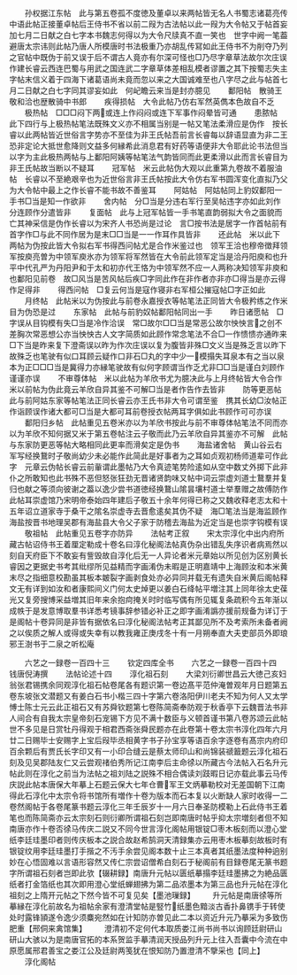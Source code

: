<!-- { "loadSidebar": true } -->
　　孙权据江东帖　此与第五卷孤不度徳及董卓以来两帖皆无名人书蜀志诸葛亮传中语此帖正接董卓帖后王侍书不省以前二叚为古法帖以此一叚为大令帖又于帖首妄加七月二日献之白七字本书魏志何得以为大令尺牍真不直一笑也　世字中阙一笔葢避唐太宗讳则此帖乃唐人所模唐时书法极重乃亦胡乱传冩如此王侍书不为削夺乃列之官帖中既伪于前又误于后不谓古人竟亦有尔深可怪也□乃尽字章草法故尔次庄误作建长睿云西连巴蜀与用武之国连武二字章草体差相乱模者谬置之其下按蜀志失主字帖末信义着于四海下诸葛语尚未竟而忽以来之大国诚难至也八字尽之此与帖首七月二日献之白七字同其谬妄如此　何屺瞻云来当是封亦臆见
　　鄱阳帖　散骑王敬和洽也歴散骑中书郎
　　疾得损帖　大令此帖乃仿右军然英儁本色故自不乏
　　极热帖　□□□闷下两或连上作闷闷或连下军事作闷晕皆可通
　　患脓帖　此下四行与上极热帖笔法既殊文义亦不相属当别是一帖又笔法柔滑应是伪作　按长睿以此两帖皆近世俗言字势亦不至佳为非王氏帖吾前言长睿每以辞语显直为非二王恐非定论大抵世愈降则文益多何縁希此消息君有好药等语便非大令耶此论书法但当以字为主此极热两帖与上鄱阳阿姨等帖笔法气韵皆同而此更柔滑以此而言长睿目为非王氏帖故当断以不疑耳
　　冠军帖　米云此帖伪大观以此重第九卷故不着服油帖　长睿以不至絶艰辛也为近世俗言非王氏帖按此大令仿右军书圆浑变化直拟乃父为大令帖中最上之作长睿不能书故不善鉴耳
　　阿姑帖　阿姑帖同上豹奴鄱阳一手书□当是知一作欲非
　　舍内帖　分□当是分违右军行至吴帖违字亦如此刘作分连顾作分遣皆非
　　复面帖　此与上冠军帖皆一手书笔直韵弱拟大令之面貌而亡其神采信是伪作长睿以为宋齐人书恐尚是过论　言□按书法是居字一作首帖前有首字作□与此不同作居为是末□□当是一一作耳作具皆非
　　还此帖　米以此下两帖为伪按此皆大令拟右军书得西问帖尤是合作米鉴过也　领军王洽也穆帝徴拜领军按庾亮曽为中领军庾氷亦为领军将军然皆在大令前此领军定当是洽丹阳庾和也升平中代孔严为丹阳尹和于太和初亦代王恪为中领军然不应一人两称决知领军非庾和也鄱阳见前卷　故□风当是苦风帖后疾□字同此作在非作者亦非亦□得当是亦云得作足得非
　　得西问帖　□复云何当是寇作寝非右军桓公摧寇帖□字正如此
　　月终帖　此帖米以为伪按此与前卷永嘉授衣等帖笔法正同皆大令极矜练之作米目为伪恐是过
　　东家帖　此帖与前豹奴帖鄱阳帖同出一手
　　昨日诸愿帖　□字误从目钩模有失□当是冷作洽误　常□故尔□□当是常恶公故尔怏怏言之创不差胸次常恶想公亦当怏怏古人文字简质如此顾作常念笔法不合□一作愦愦亦通昨来□下当是昨来复下澄斋误以昨为作次庄误以复为腹皆非殊□文义当是殊乏言以昨下故殊乏也笔驶有似口耳顾云疑作口非石□丸的字中少一模搨失耳泉本有之当以泉本为正□□□当是冀得力亦縁笔驶故有似何字顾谓当作乏尤非□□当是谨白刘顾作谨谨亦误
　　不审尊体帖　米以此帖为羊欣书尤为臆决此与上月终帖皆大令合作米以前帖为伪此竟云羊欣自异其鉴不可解□当是者作告作去皆非
　　防等更恶帖　此与前阿姑东家等帖笔法正同长睿云亦王氏书非大令可谓至鉴　携其长幼□汝帖正作诣顾误作诸大都可□当是大都可耳前卷授衣帖两耳字俱如此书顾作可可亦误
　　鄱阳归乡帖　此帖重见五卷米亦以为羊欣书按此与前不审尊体帖笔法不同而亦以为羊欣不知何据又米于第五卷帖注云子敬而此乃云羊欣自异其鉴亦不可解　此帖与东家防更恶等帖大略相同此更率而滑矣定是伪书
　　海盐诸舍帖　黄山谷云右军写经换鵞时子敬尚幼少未必能作此简此是好事者为之耳如贞观初杨师道辈可作此字　元章云伪帖长睿云前軰谓此墨帖乃大令真迹笔势险逺如从空中数丈外掷下此非仆之所敢知也此书殊不恶但怒张狂劲无晋诸贤韵味又帖中词云崇虚刘道士鵞羣并复归也献之等须向彼谢之葢以逸少尝书道徳经换鵞山隂昙壤村道士举羣赠之故傅防作此帖耳崇虚馆乃宋明帝泰始四年建后子敬五十余年何得已称之又魏收释老志太和十五年诏立道家寺于桑干之隂名崇虚寺去晋愈逺矣其伪不疑　海□笔法当是海监顾作海盐按晋书地理吴郡有海盐县大令父子家于防稽去海盐为近定当是也崇字钩模有误
　　敬祖帖　此帖重见五卷字亦防异
　　法帖考正叙
　　宋太宗淳化中出内府所藏古帖诏侍书王着厘定勒成十卷名曰淳化秘阁法帖真伪杂出错乱失序识者病焉然以刻自天府臣下不敢妄有訾毁故自淳化后无一人异论者米元章始以所见创为区别黄长睿因之更据史书考其纰缪所见益精而字画淆伪未暇是正明嘉靖中上海顾汝和本米黄末尽之指细意校勘虽其板本皴裂字画剥食处亦必异同并载无有遗失自米黄后阁帖释文无有详到如汝和者康熙间义门何太史焯更以姜白石绛帖平増注其上同年徐太史葆光又复旁搜博采益増其旧年来余抱疴掩关时时临写偶有所见辄复条疏积今五年渐以成帙于是发意博取羣书详悉考镜事辞参错必补正之即字画淆譌亦援前规备为详订于是阁帖十卷异同是非皆有据依名曰淳化秘阁法帖考正其鄙见所不及考索所未备者阙之以俟质之解人或得或失幸有以教我雍正庚戌冬十有一月朔奉直大夫吏部员外即琅邪王澍书于二泉之听松庵






　　六艺之一録卷一百四十三
　　钦定四库全书
　　六艺之一録卷一百四十四　　钱唐倪涛撰
　　法帖论述十四
　　淳化祖石刻
　　大梁刘衍卿世昌云大徳己亥妇翁张君锡携余同观淳化祖石帖卷尾各有题识第一卷边髙平范仲淹曽观年月日题第五卷东坡张文潜题又有姜白石书小楷三四十字第六卷洛阳伊川老夫不知为何人又太学愽士陈士元云此正祖石又有苏舜钦题第七卷陈简斋奉防观于秋香亭下云魏晋法书非人间合有自我太宗皇帝刻石宠锡下方见不满十数臣与义顿首谨书第八卷苏颂云此帖世不多见是日赏牡丹得观于相君西斋张舜民题亦在此卷第十卷太宗书淳化四年六月廿二日赐毕士安赐字上宝后叚毕丞相黄字书子孙宝享等语百余字逐卷有髙宗内府印百余颗后有贾氏长字印又有一小印合缝云是蔡太师印山和尚锦装禠籖题云淳化祖石刻及见吴郡陆友仁又云尝观禇伯秀所记江南李后主命徐以所藏古今法帖入石名升元帖此则在淳化之前当为法帖之祖刘陆之説殊不相合偶读刘跂暇日记亦载此事云马传庆説此帖本唐保大年摹上石题云保大七年仓曹军王文炳摹勒校对无差国朝下江南得此石淳化中太宗令将书馆所有増作十卷为版本而石本复以火断缺人家时收得一二卷然阁帖于各卷尾篆书题云淳化三年壬辰岁十一月六日奉圣防模勒上石此侍书王着笔也而陈简斋亦云太宗刻石则衍卿所谓祖石刻岂即南唐时帖乎抑太宗増刻者但不知南唐亦作十卷否徐马传庆二説又不同今世言淳化阁帖用银锭□枣木板刻而以澄心堂纸李廷珪墨印者则传庆板本之説合故赵希鹄洞天清録集亦云用枣木板摹刻故板时有银锭纹用李廷珪墨打手揩之不汚手余尝见阁本数十止三本真者其纸墨法度种种逈别妙在心悟固难以言语形容然又传仁宗尝诏僧希白刻石于秘阁前有目録卷尾无篆书题字所谓祖石刻者岂即此欤【辍耕録】南唐升元帖以匮纸摹搨李廷珪墨拂之为絶品匮纸者打金箔纸也其次即用澄心堂纸蝉翅拂为第二品浓墨本为第三品也升元帖在淳化祖刻之上隋开元帖之下然今皆不可复见矣【墨池璅録】
　　升元帖是南唐徐等所摹縁在淳化前故名为祖帖余家有澄清堂帖是竪竹纸墨色黯淡古香扑鼻镌手于转使处时露锋頴遂令逸少须麋宛然如在计知防亦曽见此二本以资近升元乃摹采为多致伤肥重【邢侗来禽馆集】
　　澄清初不定何代本取质娄江尚书尚书以询顾廷尉研山研山大骇以为是南唐官拓的本系贺监手摹清润天授品列升元上往入吾囊中今流在中原愿属邢君善宝之娄江公及廷尉两笺犹在恨知防乃置澄清不擥采也【同上】
　　淳化阁帖
